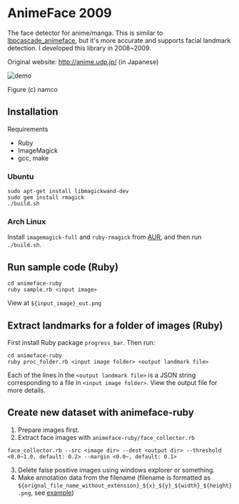 # AnimeFace 2009

The face detector for anime/manga.
This is similar to [lbpcascade_animeface](https://github.com/nagadomi/lbpcascade_animeface), but it's more accurate and supports facial landmark detection.
I developed this library in 2008~2009.

Original website: http://anime.udp.jp/ (in Japanese)

![demo](https://raw.githubusercontent.com/nagadomi/animeface-2009/master/figure/imas.png)

Figure (c) namco


## Installation

Requirements
- Ruby
- ImageMagick
- gcc, make

### Ubuntu
```
sudo apt-get install libmagickwand-dev
sudo gem install rmagick
./build.sh
```

### Arch Linux
Install `imagemagick-full` and `ruby-rmagick` from [AUR](https://aur.archlinux.org/),
and then run `./build.sh`.

## Run sample code (Ruby)

```
cd animeface-ruby
ruby sample.rb <input image>
```
View at `${input_image}_out.png`

## Extract landmarks for a folder of images (Ruby)

First install Ruby package `progress_bar`. Then run:

```
cd animeface-ruby
ruby proc_folder.rb <input image folder> <output landmark file>
```

Each of the lines in the `<output landmark file>` is a JSON string corresponding to a file in `<input image folder>`. 
View the output file for more details.

## Create new dataset with animeface-ruby

1. Prepare images first.
2. Extract face images with `animeface-ruby/face_collector.rb`
```
face_collector.rb --src <image dir> --dest <output dir> --threshold <0.0~1.0, default: 0.2> --margin <0.0~, default: 0.1>
```
3. Delete false positive images using windows explorer or something.
4. Make annotation data from the filename (filename is formatted as `${orignal_file_name_without_extension}_${x}_${y}_${width}_${height}.png`, see [example](./animeface-ruby/face2xml.rb))
